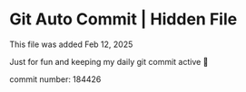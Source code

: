 # Git Auto Commit | Hidden File

This file was added Feb 12, 2025

Just for fun and keeping my daily git commit active 🤪

commit number: 184426
